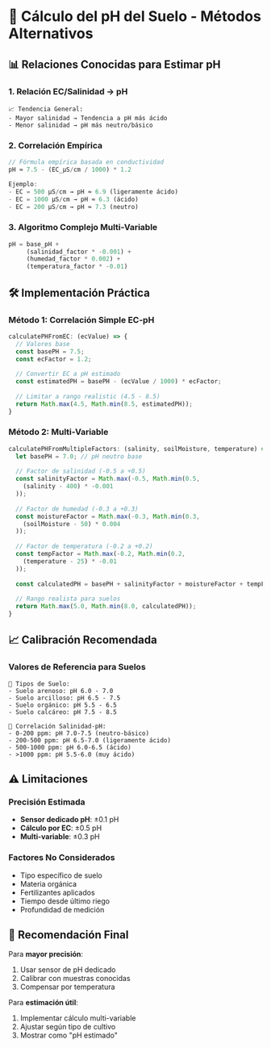 # 🧪 Cálculo del pH del Suelo - Métodos Alternativos

## 📊 Relaciones Conocidas para Estimar pH

### 1. **Relación EC/Salinidad → pH**
```
📈 Tendencia General:
- Mayor salinidad → Tendencia a pH más ácido
- Menor salinidad → pH más neutro/básico
```

### 2. **Correlación Empírica**
```javascript
// Fórmula empírica basada en conductividad
pH ≈ 7.5 - (EC_μS/cm / 1000) * 1.2

Ejemplo:
- EC = 500 μS/cm → pH ≈ 6.9 (ligeramente ácido)
- EC = 1000 μS/cm → pH ≈ 6.3 (ácido)
- EC = 200 μS/cm → pH ≈ 7.3 (neutro)
```

### 3. **Algoritmo Complejo Multi-Variable**
```javascript
pH = base_pH + 
     (salinidad_factor * -0.001) + 
     (humedad_factor * 0.002) + 
     (temperatura_factor * -0.01)
```

## 🛠️ Implementación Práctica

### Método 1: Correlación Simple EC-pH
```javascript
calculatePHFromEC: (ecValue) => {
  // Valores base
  const basePH = 7.5;
  const ecFactor = 1.2;
  
  // Convertir EC a pH estimado
  const estimatedPH = basePH - (ecValue / 1000) * ecFactor;
  
  // Limitar a rango realistic (4.5 - 8.5)
  return Math.max(4.5, Math.min(8.5, estimatedPH));
}
```

### Método 2: Multi-Variable
```javascript
calculatePHFromMultipleFactors: (salinity, soilMoisture, temperature) => {
  let basePH = 7.0; // pH neutro base
  
  // Factor de salinidad (-0.5 a +0.5)
  const salinityFactor = Math.max(-0.5, Math.min(0.5, 
    (salinity - 400) * -0.001
  ));
  
  // Factor de humedad (-0.3 a +0.3)
  const moistureFactor = Math.max(-0.3, Math.min(0.3,
    (soilMoisture - 50) * 0.004
  ));
  
  // Factor de temperatura (-0.2 a +0.2)
  const tempFactor = Math.max(-0.2, Math.min(0.2,
    (temperature - 25) * -0.01
  ));
  
  const calculatedPH = basePH + salinityFactor + moistureFactor + tempFactor;
  
  // Rango realista para suelos
  return Math.max(5.0, Math.min(8.0, calculatedPH));
}
```

## 📈 Calibración Recomendada

### Valores de Referencia para Suelos
```
🌱 Tipos de Suelo:
- Suelo arenoso: pH 6.0 - 7.0
- Suelo arcilloso: pH 6.5 - 7.5  
- Suelo orgánico: pH 5.5 - 6.5
- Suelo calcáreo: pH 7.5 - 8.5

🧂 Correlación Salinidad-pH:
- 0-200 ppm: pH 7.0-7.5 (neutro-básico)
- 200-500 ppm: pH 6.5-7.0 (ligeramente ácido)
- 500-1000 ppm: pH 6.0-6.5 (ácido)
- >1000 ppm: pH 5.5-6.0 (muy ácido)
```

## ⚠️ Limitaciones

### Precisión Estimada
- **Sensor dedicado pH**: ±0.1 pH
- **Cálculo por EC**: ±0.5 pH  
- **Multi-variable**: ±0.3 pH

### Factores No Considerados
- Tipo específico de suelo
- Materia orgánica
- Fertilizantes aplicados
- Tiempo desde último riego
- Profundidad de medición

## 🎯 Recomendación Final

Para **mayor precisión**:
1. Usar sensor de pH dedicado
2. Calibrar con muestras conocidas
3. Compensar por temperatura

Para **estimación útil**:
1. Implementar cálculo multi-variable
2. Ajustar según tipo de cultivo
3. Mostrar como "pH estimado"
